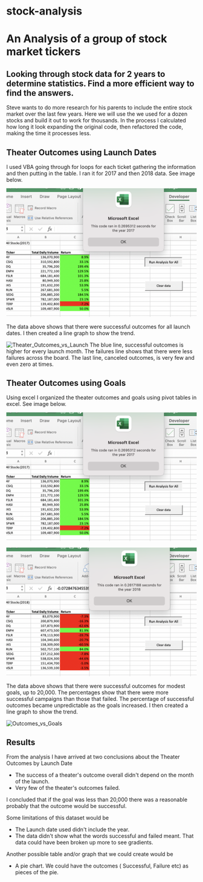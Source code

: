 # stock-analysis
# An Analysis of a group of stock market tickers
Looking through stock data for 2 years to determine statistics.  Find a more efficient way to find the answers.
---

Steve wants to do more research for his parents to include the entire stock market over the last few years. Here we will use the we used for a dozen stocks and build it out to work for thousands.  In the process I calculated how long it look expanding the original code, then refactored the code, making the time it processes less.

## Theater Outcomes using Launch Dates

I used VBA going through for loops for each ticket gathering the information and then putting in the table.   I ran it for 2017 and then 2018 data. See image below.

![Screen.Shot.2017](/Resources_VBA/Screen.Shot.2017.png)

The data above shows that there were successful outcomes for all launch dates. I then created a line graph to show the trend.


![Theater_Outcomes_vs_Launch](/resources/Theater_Outcomes_vs_Launch.png)
The blue line, successful outcomes is higher for every launch month.  The failures line shows that there were less failures across the board.  The last line, canceled outcomes, is very few and even zero at times.

## Theater Outcomes using Goals

Using excel I organized the theater outcomes and goals using pivot tables in excel. See image below.

![Screen.Shot.2017](/Resources_VBA/Screen.Shot.2017.png)


![Screen.Shot.2018](/Resources_VBA/Screen.Shot.2018.png)


The data above shows that there were successful outcomes for modest goals, up to 20,000. The percentages show that there were more successful campaigns than those that failed. The percentage of successful outcomes became unpredictable as the goals increased.  I then created a line graph to show the trend.

![Outcomes_vs_Goals](/resources/Outcomes_vs_Goals.png)

## Results

From the analysis I have arrived at two conclusions about the Theater Outcomes by Launch Date
   - The success of a theater's outcome overall didn't depend on the month of the launch.
   - Very few of the theater's outcomes failed.  

I concluded that if the goal was less than 20,000 there was a reasonable probably that the outcome would be successful.
  
Some limitations of this dataset would be
   - The Launch date used didn't include the year.
   - The data didn't show what the words successful and failed meant.  That data could have been broken up more to see gradients.

Another possible table and/or graph that we could create would be 
   -  A pie chart.  We could have the outcomes ( Successful, Failure etc) as pieces of the pie.
  






